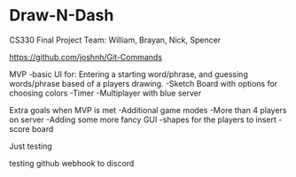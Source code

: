 # Draw-N-Dash
CS330 Final Project
Team: William, Brayan, Nick, Spencer

https://github.com/joshnh/Git-Commands

MVP 
-basic UI for: Entering a starting word/phrase, and guessing words/phrase based of a players drawing.
-Sketch Board with options for choosing colors
-Timer
-Multiplayer with blue server

Extra goals when MVP is met
-Additional game modes
-More than 4 players on server
-Adding some more fancy GUI
-shapes for the players to insert
-score board

Just testing

testing github webhook to discord
